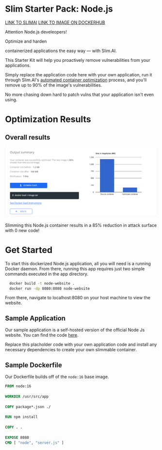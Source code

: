 # Slim Starter Pack: Node.js
[LINK TO SLIMAI](https://portal.slim.dev/home/profile/dockerhub%3A%2F%2Fdockerhub.public%2Flibrary%2Fnode%3Alatest)
[LINK TO IMAGE ON DOCKERHUB](https://hub.docker.com/_/node)

Attention Node.js develeopers! 

Optimize and harden 

containerized applications the easy way — with Slim.AI. 

This Starter Kit will help you proactively remove vulnerabilities from your applications. 

Simply replace the application code here with your own application, run it through Slim.AI's [automated container optimization](https://www.slim.ai/docs/optimization) process, and you'll remove up to 90% of the image's vulnerabilities. 

No more chasing down hard to patch vulns that your application isn't even using. 

# Optimization Results


## Overall results
![Result of minify Node.js](results.png)

Slimming this Node.js container results in a 85% reduction in attack surface with 0 new code!


# Get Started
To start this dockerized Node.js application, all you will need is a running Docker daemon. From there, running this app requires just two simple commands executed in the app directory.
  
```bash
  docker build -t node-website .
  docker run -dp 8080:8080 node-website
```

From there, navigate to localhost:8080 on your host machine to view the website. 

## Sample Application
Our sample application is a self-hosted version of the official Node Js website. You can find the code [here](https://github.com/nodejs/nodejs.org).


Replace this placholder code with your own application code and install any necessary dependencies to create your own slimmable container. 

## Sample Dockerfile
Our Dockerfile builds off of the `node:16` base image.
  
  ```Dockerfile
  FROM node:16

  WORKDIR /usr/src/app

  COPY package*.json ./

  RUN npm install

  COPY . .

  EXPOSE 8080
  CMD [ "node", "server.js" ]
  ```
